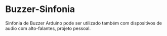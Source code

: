 # Buzzer-Sinfonia
Sinfonia de Buzzer Arduino pode ser utilizado também com dispositivos de audio com alto-falantes, projeto pessoal.
